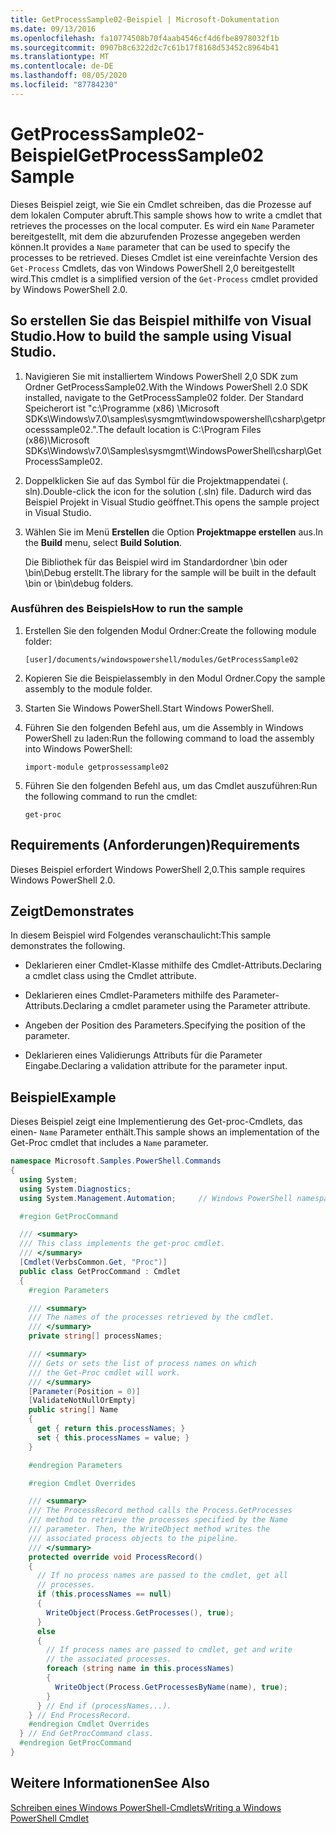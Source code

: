 ```yaml
---
title: GetProcessSample02-Beispiel | Microsoft-Dokumentation
ms.date: 09/13/2016
ms.openlocfilehash: fa10774508b70f4aab4546cf4d6fbe8978032f1b
ms.sourcegitcommit: 0907b8c6322d2c7c61b17f8168d53452c8964b41
ms.translationtype: MT
ms.contentlocale: de-DE
ms.lasthandoff: 08/05/2020
ms.locfileid: "87784230"
---
```

# <a name="getprocesssample02-sample"></a><span data-ttu-id="1b5c3-102">GetProcessSample02-Beispiel</span><span class="sxs-lookup"><span data-stu-id="1b5c3-102">GetProcessSample02 Sample</span></span>

<span data-ttu-id="1b5c3-103">Dieses Beispiel zeigt, wie Sie ein Cmdlet schreiben, das die Prozesse auf dem lokalen Computer abruft.</span><span class="sxs-lookup"><span data-stu-id="1b5c3-103">This sample shows how to write a cmdlet that retrieves the processes on the local computer.</span></span> <span data-ttu-id="1b5c3-104">Es wird ein `Name` Parameter bereitgestellt, mit dem die abzurufenden Prozesse angegeben werden können.</span><span class="sxs-lookup"><span data-stu-id="1b5c3-104">It provides a `Name` parameter that can be used to specify the processes to be retrieved.</span></span> <span data-ttu-id="1b5c3-105">Dieses Cmdlet ist eine vereinfachte Version des `Get-Process` Cmdlets, das von Windows PowerShell 2,0 bereitgestellt wird.</span><span class="sxs-lookup"><span data-stu-id="1b5c3-105">This cmdlet is a simplified version of the `Get-Process` cmdlet provided by Windows PowerShell 2.0.</span></span>

## <a name="how-to-build-the-sample-using-visual-studio"></a><span data-ttu-id="1b5c3-106">So erstellen Sie das Beispiel mithilfe von Visual Studio.</span><span class="sxs-lookup"><span data-stu-id="1b5c3-106">How to build the sample using Visual Studio.</span></span>

1. <span data-ttu-id="1b5c3-107">Navigieren Sie mit installiertem Windows PowerShell 2,0 SDK zum Ordner GetProcessSample02.</span><span class="sxs-lookup"><span data-stu-id="1b5c3-107">With the Windows PowerShell 2.0 SDK installed, navigate to the GetProcessSample02 folder.</span></span> <span data-ttu-id="1b5c3-108">Der Standard Speicherort ist "c:\Programme (x86) \Microsoft SDKs\Windows\v7.0\samples\sysmgmt\windowspowershell\csharp\getprocesssample02.".</span><span class="sxs-lookup"><span data-stu-id="1b5c3-108">The default location is C:\Program Files (x86)\Microsoft SDKs\Windows\v7.0\Samples\sysmgmt\WindowsPowerShell\csharp\GetProcessSample02.</span></span>

2. <span data-ttu-id="1b5c3-109">Doppelklicken Sie auf das Symbol für die Projektmappendatei (. sln).</span><span class="sxs-lookup"><span data-stu-id="1b5c3-109">Double-click the icon for the solution (.sln) file.</span></span> <span data-ttu-id="1b5c3-110">Dadurch wird das Beispiel Projekt in Visual Studio geöffnet.</span><span class="sxs-lookup"><span data-stu-id="1b5c3-110">This opens the sample project in Visual Studio.</span></span>

3. <span data-ttu-id="1b5c3-111">Wählen Sie im Menü **Erstellen** die Option **Projektmappe erstellen** aus.</span><span class="sxs-lookup"><span data-stu-id="1b5c3-111">In the **Build** menu, select **Build Solution**.</span></span>

    <span data-ttu-id="1b5c3-112">Die Bibliothek für das Beispiel wird im Standardordner \bin oder \bin\Debug erstellt.</span><span class="sxs-lookup"><span data-stu-id="1b5c3-112">The library for the sample will be built in the default \bin or \bin\debug folders.</span></span>

### <a name="how-to-run-the-sample"></a><span data-ttu-id="1b5c3-113">Ausführen des Beispiels</span><span class="sxs-lookup"><span data-stu-id="1b5c3-113">How to run the sample</span></span>

1. <span data-ttu-id="1b5c3-114">Erstellen Sie den folgenden Modul Ordner:</span><span class="sxs-lookup"><span data-stu-id="1b5c3-114">Create the following module folder:</span></span>

    `[user]/documents/windowspowershell/modules/GetProcessSample02`

2. <span data-ttu-id="1b5c3-115">Kopieren Sie die Beispielassembly in den Modul Ordner.</span><span class="sxs-lookup"><span data-stu-id="1b5c3-115">Copy the sample assembly to the module folder.</span></span>

3. <span data-ttu-id="1b5c3-116">Starten Sie Windows PowerShell.</span><span class="sxs-lookup"><span data-stu-id="1b5c3-116">Start Windows PowerShell.</span></span>

4. <span data-ttu-id="1b5c3-117">Führen Sie den folgenden Befehl aus, um die Assembly in Windows PowerShell zu laden:</span><span class="sxs-lookup"><span data-stu-id="1b5c3-117">Run the following command to load the assembly into Windows PowerShell:</span></span>

    `import-module getprossessample02`

5. <span data-ttu-id="1b5c3-118">Führen Sie den folgenden Befehl aus, um das Cmdlet auszuführen:</span><span class="sxs-lookup"><span data-stu-id="1b5c3-118">Run the following command to run the cmdlet:</span></span>

    `get-proc`

## <a name="requirements"></a><span data-ttu-id="1b5c3-119">Requirements (Anforderungen)</span><span class="sxs-lookup"><span data-stu-id="1b5c3-119">Requirements</span></span>

<span data-ttu-id="1b5c3-120">Dieses Beispiel erfordert Windows PowerShell 2,0.</span><span class="sxs-lookup"><span data-stu-id="1b5c3-120">This sample requires Windows PowerShell 2.0.</span></span>

## <a name="demonstrates"></a><span data-ttu-id="1b5c3-121">Zeigt</span><span class="sxs-lookup"><span data-stu-id="1b5c3-121">Demonstrates</span></span>

<span data-ttu-id="1b5c3-122">In diesem Beispiel wird Folgendes veranschaulicht:</span><span class="sxs-lookup"><span data-stu-id="1b5c3-122">This sample demonstrates the following.</span></span>

- <span data-ttu-id="1b5c3-123">Deklarieren einer Cmdlet-Klasse mithilfe des Cmdlet-Attributs.</span><span class="sxs-lookup"><span data-stu-id="1b5c3-123">Declaring a cmdlet class using the Cmdlet attribute.</span></span>

- <span data-ttu-id="1b5c3-124">Deklarieren eines Cmdlet-Parameters mithilfe des Parameter-Attributs.</span><span class="sxs-lookup"><span data-stu-id="1b5c3-124">Declaring a cmdlet parameter using the Parameter attribute.</span></span>

- <span data-ttu-id="1b5c3-125">Angeben der Position des Parameters.</span><span class="sxs-lookup"><span data-stu-id="1b5c3-125">Specifying the position of the parameter.</span></span>

- <span data-ttu-id="1b5c3-126">Deklarieren eines Validierungs Attributs für die Parameter Eingabe.</span><span class="sxs-lookup"><span data-stu-id="1b5c3-126">Declaring a validation attribute for the parameter input.</span></span>

## <a name="example"></a><span data-ttu-id="1b5c3-127">Beispiel</span><span class="sxs-lookup"><span data-stu-id="1b5c3-127">Example</span></span>

<span data-ttu-id="1b5c3-128">Dieses Beispiel zeigt eine Implementierung des Get-proc-Cmdlets, das einen- `Name` Parameter enthält.</span><span class="sxs-lookup"><span data-stu-id="1b5c3-128">This sample shows an implementation of the Get-Proc cmdlet that includes a `Name` parameter.</span></span>

```csharp
namespace Microsoft.Samples.PowerShell.Commands
{
  using System;
  using System.Diagnostics;
  using System.Management.Automation;     // Windows PowerShell namespace

  #region GetProcCommand

  /// <summary>
  /// This class implements the get-proc cmdlet.
  /// </summary>
  [Cmdlet(VerbsCommon.Get, "Proc")]
  public class GetProcCommand : Cmdlet
  {
    #region Parameters

    /// <summary>
    /// The names of the processes retrieved by the cmdlet.
    /// </summary>
    private string[] processNames;

    /// <summary>
    /// Gets or sets the list of process names on which
    /// the Get-Proc cmdlet will work.
    /// </summary>
    [Parameter(Position = 0)]
    [ValidateNotNullOrEmpty]
    public string[] Name
    {
      get { return this.processNames; }
      set { this.processNames = value; }
    }

    #endregion Parameters

    #region Cmdlet Overrides

    /// <summary>
    /// The ProcessRecord method calls the Process.GetProcesses
    /// method to retrieve the processes specified by the Name
    /// parameter. Then, the WriteObject method writes the
    /// associated process objects to the pipeline.
    /// </summary>
    protected override void ProcessRecord()
    {
      // If no process names are passed to the cmdlet, get all
      // processes.
      if (this.processNames == null)
      {
        WriteObject(Process.GetProcesses(), true);
      }
      else
      {
        // If process names are passed to cmdlet, get and write
        // the associated processes.
        foreach (string name in this.processNames)
        {
          WriteObject(Process.GetProcessesByName(name), true);
        }
      } // End if (processNames...).
    } // End ProcessRecord.
    #endregion Cmdlet Overrides
  } // End GetProcCommand class.
  #endregion GetProcCommand
}
```

## <a name="see-also"></a><span data-ttu-id="1b5c3-129">Weitere Informationen</span><span class="sxs-lookup"><span data-stu-id="1b5c3-129">See Also</span></span>

[<span data-ttu-id="1b5c3-130">Schreiben eines Windows PowerShell-Cmdlets</span><span class="sxs-lookup"><span data-stu-id="1b5c3-130">Writing a Windows PowerShell Cmdlet</span></span>](./writing-a-windows-powershell-cmdlet.md)

